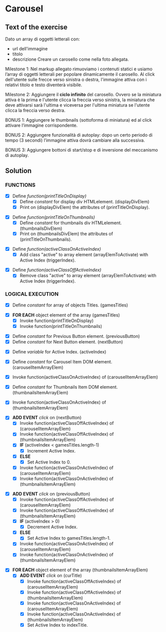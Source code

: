 # Carousel

## Text of the exercise
Dato un array di oggetti letterali con:
- url dell'immagine
- titolo
- descrizione 
Creare un carosello come nella foto allegata.

Milestone 1:
Nel markup allegato rimuoviamo i contenuti statici e usiamo l’array di oggetti letterali per popolare dinamicamente il carosello.
Al click dell'utente sulle frecce verso sinistra o destra, l'immagine attiva con i relativi titolo e testo diventerà visibile.

Milestone 2:
Aggiungere il **ciclo infinito** del carosello. Ovvero se la miniatura attiva è la prima e l'utente clicca la freccia verso sinistra, la miniatura che deve attivarsi sarà l'ultima e viceversa per l'ultima miniatura se l'utente clicca la freccia verso destra.

BONUS 1:
Aggiungere le thumbnails (sottoforma di miniatura) ed al click attivare l’immagine corrispondente.

BONUS 2:
Aggiungere funzionalità di autoplay: dopo un certo periodo di tempo (3 secondi) l’immagine attiva dovrà cambiare alla successiva.

BONUS 3:
Aggiungere bottoni di start/stop e di inversione del meccanismo di autoplay.

## Solution

### FUNCTIONS

- [x] Define *function(printTitleOnDisplay)*
    - [x] Define *constant* for display div HTMLelement. (displayDivElem)
    - [x] Print on (displayDivElem) the attributes of (printTitleOnDisplay).
> 
- [x] Define *function(printTitleOnThumbnails)*
    - [x] Define *constant* for thumbnails div HTMLelement. (thumbnailsDivElem)
    - [x] Print on (thumbnailsDivElem) the attributes of (printTitleOnThumbnails).
> 
- [x] Define *function(activeClassOnActiveIndex)*
    - [x] Add class "active" to array element (arrayElemToActivate) with Active Index (triggerIndex).
> 
- [x] Define *function(activeClassOffActiveIndex)*
    - [x] Remove class "active" to array element (arrayElemToActivate) with Active Index (triggerIndex).

### LOGICAL EXECUTION

- [x] Define *constant* for array of objects Titles. (gamesTitles)
> 
- [x] **FOR EACH** object element of the array (gamesTitles)
    - [x] Invoke function(printTitleOnDisplay)
    - [x] Invoke function(printTitleOnThumbnails)
> 
- [x] Define *constant* for Previous Button element. (previousButton)
- [x] Define *constant* for Next Button element. (nextButton)
> 
- [x] Define *variable* for Active Index. (activeIndex)
> 
- [x] Define *constant* for Carousel Item DOM element. (carouselItemArrayElem)
> 
- [x] Invoke function(activeClassOnActiveIndex) of (carouselItemArrayElem)
> 
- [x] Define *constant* for Thumbnails Item DOM element. (thumbnailsItemArrayElem)
> 
- [x] Invoke function(activeClassOnActiveIndex) of (thumbnailsItemArrayElem)
> 
- [x] **ADD EVENT** *click* on (nextButton)
    - [x] Invoke function(activeClassOffActiveIndex) of (carouselItemArrayElem)
    - [x] Invoke function(activeClassOffActiveIndex) of (thumbnailsItemArrayElem)
    - [x] **IF** (activeIndex < gamesTitles.length-1)
        - [x] Increment Active Index.
    - [x] **ELSE**
        - [x] Set Active Index to 0.
    - [x] Invoke function(activeClassOnActiveIndex) of (carouselItemArrayElem)
    - [x] Invoke function(activeClassOnActiveIndex) of (thumbnailsItemArrayElem)
> 
- [x] **ADD EVENT** *click* on (previousButton)
    - [x] Invoke function(activeClassOffActiveIndex) of (carouselItemArrayElem)
    - [x] Invoke function(activeClassOffActiveIndex) of (thumbnailsItemArrayElem)
    - [x] **IF** (activeIndex > 0)
        - [x] Decrement Active Index.
    - [x] **ELSE**
        - [x] Set Active Index to gamesTitles.length-1.
    - [x] Invoke function(activeClassOnActiveIndex) of (carouselItemArrayElem)
    - [x] Invoke function(activeClassOnActiveIndex) of (thumbnailsItemArrayElem)
> 
- [x] **FOR EACH** object element of the array (thumbnailsItemArrayElem)
    - [x] **ADD EVENT** *click* on (curTitle)
        - [x] Invoke function(activeClassOffActiveIndex) of (carouselItemArrayElem)
        - [x] Invoke function(activeClassOffActiveIndex) of (thumbnailsItemArrayElem)
        - [x] Invoke function(activeClassOnActiveIndex) of (carouselItemArrayElem)
        - [x] Invoke function(activeClassOnActiveIndex) of (thumbnailsItemArrayElem)
        - [x] Set Active Index to indexTitle.